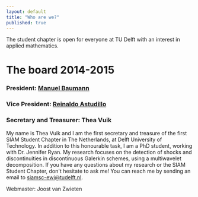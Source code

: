```yaml
---
layout: default
title: "Who are we?"
published: true
---
```


The student chapter is open for everyone at TU Delft with an interest in applied mathematics.

The board 2014-2015
===================

### President: [Manuel Baumann]
<!-- <img src="images/manuel.jpg" alt="Drawing" style="width: 150px;"/>  -->

### Vice President: [Reinaldo Astudillo]

### Secretary and Treasurer: Thea Vuik 
My name is Thea Vuik and I am the first secretary and treasure of the first SIAM Student Chapter in The Netherlands, at Delft University of Technology. In addition to this honourable task, I am a PhD student, working with Dr. Jennifer Ryan. My research focuses on the detection of shocks and discontinuities in discontinuous Galerkin schemes, using a multiwavelet decomposition. If you have any questions about my research or the SIAM Student Chapter, don't hesitate to ask me! You can reach me by sending an email to [siamsc-ewi@tudelft.nl].


Webmaster: Joost van Zwieten


[Manuel Baumann]: http://www.manuelbaumann.de
[Reinaldo Astudillo]: http://ta.twi.tudelft.nl/nw/users/rastudillo/
[siamsc-ewi@tudelft.nl]: mailto:siamsc-ewi@tudelft.nl
